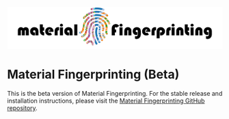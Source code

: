 ![logo](https://raw.githubusercontent.com/Material-Fingerprinting/material-fingerprinting-hyperelasticity/main/plots/logo.png)

# Material Fingerprinting (Beta)
This is the beta version of Material Fingerprinting. For the stable release and installation instructions, please visit the [Material Fingerprinting GitHub repository](https://github.com/Material-Fingerprinting/material-fingerprinting).
